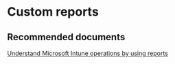 <properties
	pageTitle="Custom reports"
	description="Custom reports"
	service="microsoft.intune"
	resource="intune"
	authors="mackie1604"
	displayOrder=""
	selfHelpType="generic"
	supportTopicIds="32553330"
	resourceTags=""
	productPesIds="15584"
	cloudEnvironments="public"
/>

# Custom reports

## **Recommended documents**

[Understand Microsoft Intune operations by using reports](https://docs.microsoft.com/intune-classic/deploy-use/understand-microsoft-intune-operations-by-using-reports)<br>




